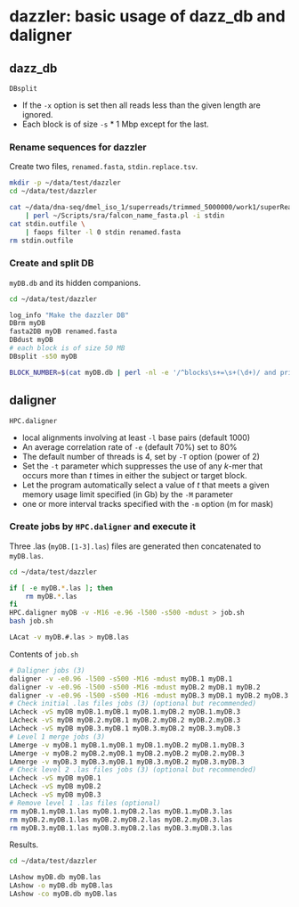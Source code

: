 # dazzler: basic usage of dazz_db and daligner

## dazz_db

`DBsplit`

* If the `-x` option is set then all reads less than the given length are ignored.
* Each block is of size `-s` * 1 Mbp except for the last.

### Rename sequences for dazzler

Create two files, `renamed.fasta`, `stdin.replace.tsv`.

```bash
mkdir -p ~/data/test/dazzler
cd ~/data/test/dazzler

cat ~/data/dna-seq/dmel_iso_1/superreads/trimmed_5000000/work1/superReadSequences.fasta \
    | perl ~/Scripts/sra/falcon_name_fasta.pl -i stdin
cat stdin.outfile \
    | faops filter -l 0 stdin renamed.fasta
rm stdin.outfile
```

### Create and split DB

`myDB.db` and its hidden companions.

```bash
cd ~/data/test/dazzler

log_info "Make the dazzler DB"
DBrm myDB
fasta2DB myDB renamed.fasta
DBdust myDB
# each block is of size 50 MB
DBsplit -s50 myDB

BLOCK_NUMBER=$(cat myDB.db | perl -nl -e '/^blocks\s+=\s+(\d+)/ and print $1')
```

## daligner

`HPC.daligner`

* local alignments involving at least `-l` base pairs (default 1000)
* An average correlation rate of `-e` (default 70%) set to 80%
* The default number of threads is 4, set by `-T` option (power of 2)
* Set the `-t` parameter which suppresses the use of any *k*-mer that occurs more than *t* times in
  either the subject or target block.
* Let the program automatically select a value of *t* that meets a given memory usage limit
  specified (in Gb) by the `-M` parameter
* one or more interval tracks specified with the `-m` option (m for mask)

### Create jobs by `HPC.daligner` and execute it

Three .las (`myDB.[1-3].las`) files are generated then concatenated to `myDB.las`.

```bash
cd ~/data/test/dazzler

if [ -e myDB.*.las ]; then
    rm myDB.*.las
fi
HPC.daligner myDB -v -M16 -e.96 -l500 -s500 -mdust > job.sh
bash job.sh

LAcat -v myDB.#.las > myDB.las
```

Contents of `job.sh`

```bash
# Daligner jobs (3)
daligner -v -e0.96 -l500 -s500 -M16 -mdust myDB.1 myDB.1
daligner -v -e0.96 -l500 -s500 -M16 -mdust myDB.2 myDB.1 myDB.2
daligner -v -e0.96 -l500 -s500 -M16 -mdust myDB.3 myDB.1 myDB.2 myDB.3
# Check initial .las files jobs (3) (optional but recommended)
LAcheck -vS myDB myDB.1.myDB.1 myDB.1.myDB.2 myDB.1.myDB.3
LAcheck -vS myDB myDB.2.myDB.1 myDB.2.myDB.2 myDB.2.myDB.3
LAcheck -vS myDB myDB.3.myDB.1 myDB.3.myDB.2 myDB.3.myDB.3
# Level 1 merge jobs (3)
LAmerge -v myDB.1 myDB.1.myDB.1 myDB.1.myDB.2 myDB.1.myDB.3
LAmerge -v myDB.2 myDB.2.myDB.1 myDB.2.myDB.2 myDB.2.myDB.3
LAmerge -v myDB.3 myDB.3.myDB.1 myDB.3.myDB.2 myDB.3.myDB.3
# Check level 2 .las files jobs (3) (optional but recommended)
LAcheck -vS myDB myDB.1
LAcheck -vS myDB myDB.2
LAcheck -vS myDB myDB.3
# Remove level 1 .las files (optional)
rm myDB.1.myDB.1.las myDB.1.myDB.2.las myDB.1.myDB.3.las
rm myDB.2.myDB.1.las myDB.2.myDB.2.las myDB.2.myDB.3.las
rm myDB.3.myDB.1.las myDB.3.myDB.2.las myDB.3.myDB.3.las
```

Results.

```bash
cd ~/data/test/dazzler

LAshow myDB.db myDB.las
LAshow -o myDB.db myDB.las
LAshow -co myDB.db myDB.las
```

